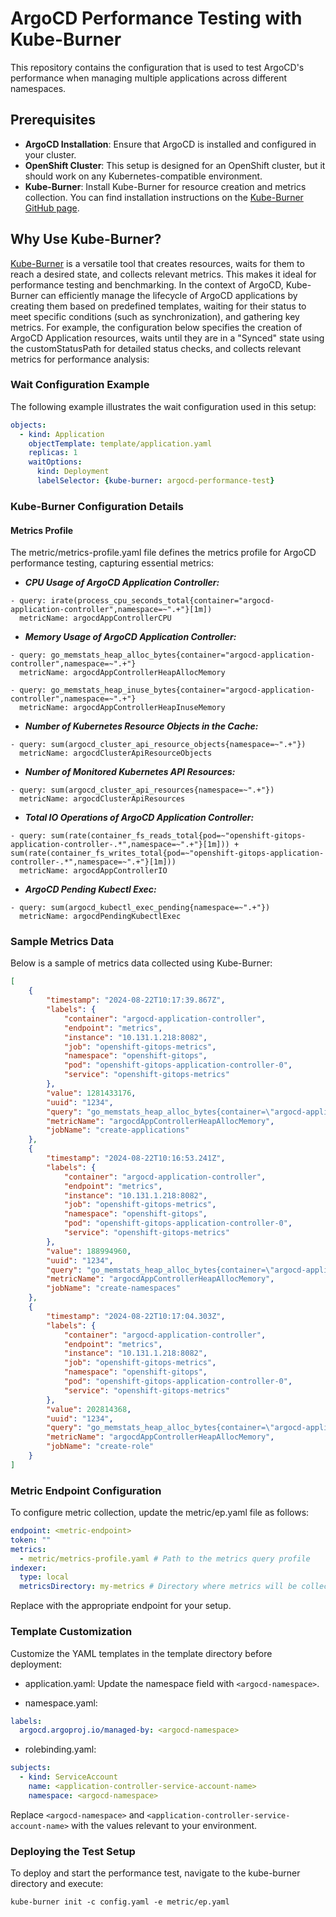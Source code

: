# ArgoCD Performance Testing with Kube-Burner

This repository contains the configuration that is used to test ArgoCD's performance when managing multiple applications across different namespaces.

## Prerequisites

- **ArgoCD Installation**: Ensure that ArgoCD is installed and configured in your cluster.
- **OpenShift Cluster**: This setup is designed for an OpenShift cluster, but it should work on any Kubernetes-compatible environment.
- **Kube-Burner**: Install Kube-Burner for resource creation and metrics collection. You can find installation instructions on the [Kube-Burner GitHub page](https://github.com/kube-burner/kube-burner).

## Why Use Kube-Burner?

[Kube-Burner](https://kube-burner.github.io/kube-burner/latest/) is a versatile tool that creates resources, waits for them to reach a desired state, and collects relevant metrics. This makes it ideal for performance testing and benchmarking. In the context of ArgoCD, Kube-Burner can efficiently manage the lifecycle of ArgoCD applications by creating them based on predefined templates, waiting for their status to meet specific conditions (such as synchronization), and gathering key metrics. For example, the configuration below specifies the creation of ArgoCD Application resources, waits until they are in a "Synced" state using the customStatusPath for detailed status checks, and collects relevant metrics for performance analysis:

### Wait Configuration Example

The following example illustrates the wait configuration used in this setup:

```yaml
objects:
  - kind: Application
    objectTemplate: template/application.yaml
    replicas: 1
    waitOptions:
      kind: Deployment
      labelSelector: {kube-burner: argocd-performance-test}
 ```

### Kube-Burner Configuration Details

#### Metrics Profile

The metric/metrics-profile.yaml file defines the metrics profile for ArgoCD performance testing, capturing essential metrics:

- ***CPU Usage of ArgoCD Application Controller:***
```
- query: irate(process_cpu_seconds_total{container="argocd-application-controller",namespace=~".+"}[1m])
  metricName: argocdAppControllerCPU
```
- ***Memory Usage of ArgoCD Application Controller:***
```
- query: go_memstats_heap_alloc_bytes{container="argocd-application-controller",namespace=~".+"}
  metricName: argocdAppControllerHeapAllocMemory

- query: go_memstats_heap_inuse_bytes{container="argocd-application-controller",namespace=~".+"}
  metricName: argocdAppControllerHeapInuseMemory
```
- ***Number of Kubernetes Resource Objects in the Cache:***
```
- query: sum(argocd_cluster_api_resource_objects{namespace=~".+"})
  metricName: argocdClusterApiResourceObjects
```  
- ***Number of Monitored Kubernetes API Resources:***
```
- query: sum(argocd_cluster_api_resources{namespace=~".+"})
  metricName: argocdClusterApiResources
```
- ***Total IO Operations of ArgoCD Application Controller:***
```
- query: sum(rate(container_fs_reads_total{pod=~"openshift-gitops-application-controller-.*",namespace=~".+"}[1m])) + sum(rate(container_fs_writes_total{pod=~"openshift-gitops-application-controller-.*",namespace=~".+"}[1m]))
  metricName: argocdAppControllerIO
```
- ***ArgoCD Pending Kubectl Exec:***
```
- query: sum(argocd_kubectl_exec_pending{namespace=~".+"})
  metricName: argocdPendingKubectlExec
```

### Sample Metrics Data

Below is a sample of metrics data collected using Kube-Burner:

```json
[
    {
        "timestamp": "2024-08-22T10:17:39.867Z",
        "labels": {
            "container": "argocd-application-controller",
            "endpoint": "metrics",
            "instance": "10.131.1.218:8082",
            "job": "openshift-gitops-metrics",
            "namespace": "openshift-gitops",
            "pod": "openshift-gitops-application-controller-0",
            "service": "openshift-gitops-metrics"
        },
        "value": 1281433176,
        "uuid": "1234",
        "query": "go_memstats_heap_alloc_bytes{container=\"argocd-application-controller\",namespace=~\".+\"}",
        "metricName": "argocdAppControllerHeapAllocMemory",
        "jobName": "create-applications"
    },
    {
        "timestamp": "2024-08-22T10:16:53.241Z",
        "labels": {
            "container": "argocd-application-controller",
            "endpoint": "metrics",
            "instance": "10.131.1.218:8082",
            "job": "openshift-gitops-metrics",
            "namespace": "openshift-gitops",
            "pod": "openshift-gitops-application-controller-0",
            "service": "openshift-gitops-metrics"
        },
        "value": 188994960,
        "uuid": "1234",
        "query": "go_memstats_heap_alloc_bytes{container=\"argocd-application-controller\",namespace=~\".+\"}",
        "metricName": "argocdAppControllerHeapAllocMemory",
        "jobName": "create-namespaces"
    },
    {
        "timestamp": "2024-08-22T10:17:04.303Z",
        "labels": {
            "container": "argocd-application-controller",
            "endpoint": "metrics",
            "instance": "10.131.1.218:8082",
            "job": "openshift-gitops-metrics",
            "namespace": "openshift-gitops",
            "pod": "openshift-gitops-application-controller-0",
            "service": "openshift-gitops-metrics"
        },
        "value": 202814368,
        "uuid": "1234",
        "query": "go_memstats_heap_alloc_bytes{container=\"argocd-application-controller\",namespace=~\".+\"}",
        "metricName": "argocdAppControllerHeapAllocMemory",
        "jobName": "create-role"
    }
]
```

### Metric Endpoint Configuration

To configure metric collection, update the metric/ep.yaml file as follows:
```yaml
endpoint: <metric-endpoint>
token: ""
metrics:
  - metric/metrics-profile.yaml # Path to the metrics query profile
indexer:
  type: local
  metricsDirectory: my-metrics # Directory where metrics will be collected
``` 
Replace <metric-endpoint> with the appropriate endpoint for your setup.

### Template Customization

Customize the YAML templates in the template directory before deployment:

- application.yaml: Update the namespace field with ```<argocd-namespace>```.

- namespace.yaml:
```yaml
labels:
  argocd.argoproj.io/managed-by: <argocd-namespace>
```  
- rolebinding.yaml:
```yaml
subjects:
  - kind: ServiceAccount
    name: <application-controller-service-account-name>
    namespace: <argocd-namespace>
```

Replace ```<argocd-namespace>``` and ```<application-controller-service-account-name>``` with the values relevant to your environment.

### Deploying the Test Setup
To deploy and start the performance test, navigate to the kube-burner directory and execute:

``` kube-burner init -c config.yaml -e metric/ep.yaml ```
